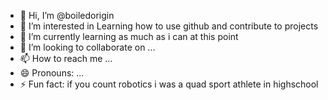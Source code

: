 - 👋 Hi, I’m @boiledorigin
- 👀 I’m interested in Learning how to use github and contribute to projects
- 🌱 I’m currently learning as much as i can at this point
- 💞️ I’m looking to collaborate on ...
- 📫 How to reach me ...
- 😄 Pronouns: ...
- ⚡ Fun fact: if you count robotics i was a quad sport athlete in highschool

<!---
boiledorigin/boiledorigin is a ✨ special ✨ repository because its `README.md` (this file) appears on your GitHub profile.
You can click the Preview link to take a look at your changes.
--->
